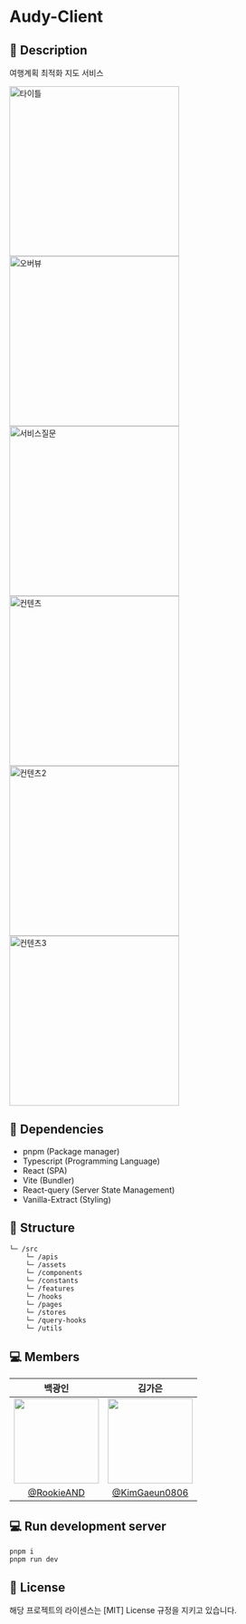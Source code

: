 # Audy-Client

## 📑 Description
여행계획 최적화 지도 서비스

<img width="300" alt="타이틀" src="https://github.com/user-attachments/assets/d5f32fc1-c595-4fe1-88c5-5b304a8ff33f">
<img width="300" alt="오버뷰" src="https://github.com/user-attachments/assets/07cef7a9-308c-4287-8cea-4006a104bd2e">
<img width="300" alt="서비스질문" src="https://github.com/user-attachments/assets/d97db446-4132-4f8e-82a0-e41312a479e9">
<img width="300" alt="컨텐츠" src="https://github.com/user-attachments/assets/e752a040-2cd9-4971-8e11-3b943ae0c675">
<img width="300" alt="컨텐츠2" src="https://github.com/user-attachments/assets/838d6643-c146-4bb8-9695-1a8dac552885">
<img width="300" alt="컨텐츠3" src="https://github.com/user-attachments/assets/71cd1aab-cd27-4b3c-89dd-2a0047ce4944">


## 🧱 Dependencies

- pnpm (Package manager)
- Typescript (Programming Language)
- React (SPA)
- Vite (Bundler)
- React-query (Server State Management)
- Vanilla-Extract (Styling)

## 📂 Structure

```
└─ /src
    └─ /apis
    └─ /assets
    └─ /components
    └─ /constants
    └─ /features
    └─ /hooks
    └─ /pages
    └─ /stores
    └─ /query-hooks
    └─ /utils
```

## 💻 Members

|                                    백광인                                    |                                    김가은                                    |
| :------------------------------------------------------------------------: | :------------------------------------------------------------------------: |
| <img src="https://avatars.githubusercontent.com/u/74497253?v=4" width=150> | <img src="https://avatars.githubusercontent.com/u/80266418?v=4" width=150> |
|                 [@RookieAND](https://github.com/RookieAND)                 |                    [@KimGaeun0806](https://github.com/KimGaeun0806)                    |

## 💻 Run development server

```
pnpm i
pnpm run dev
```

## 🔐 License

해당 프로젝트의 라이센스는 [MIT] License 규정을 지키고 있습니다.
